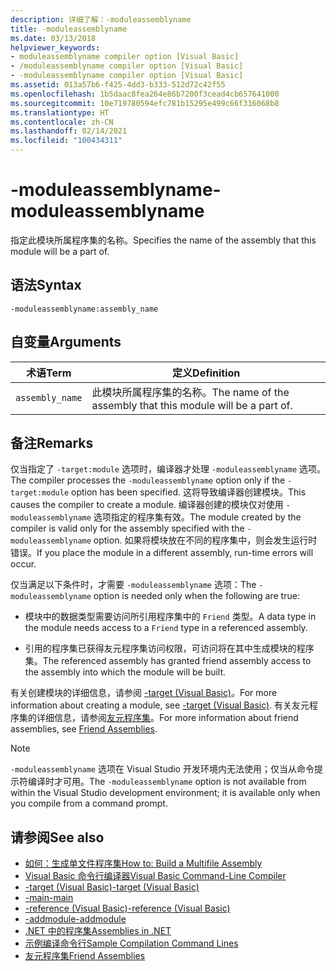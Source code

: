 ```yaml
---
description: 详细了解：-moduleassemblyname
title: -moduleassemblyname
ms.date: 03/13/2018
helpviewer_keywords:
- moduleassemblyname compiler option [Visual Basic]
- /moduleassemblyname compiler option [Visual Basic]
- -moduleassemblyname compiler option [Visual Basic]
ms.assetid: 013a57b6-f425-4dd3-b333-512d72c42f55
ms.openlocfilehash: 1b5daac8fea264e86b7200f3cead4cb657641000
ms.sourcegitcommit: 10e719780594efc781b15295e499c66f316068b8
ms.translationtype: HT
ms.contentlocale: zh-CN
ms.lasthandoff: 02/14/2021
ms.locfileid: "100434311"
---
```

# <a name="-moduleassemblyname"></a><span data-ttu-id="382f7-103">-moduleassemblyname</span><span class="sxs-lookup"><span data-stu-id="382f7-103">-moduleassemblyname</span></span>

<span data-ttu-id="382f7-104">指定此模块所属程序集的名称。</span><span class="sxs-lookup"><span data-stu-id="382f7-104">Specifies the name of the assembly that this module will be a part of.</span></span>  
  
## <a name="syntax"></a><span data-ttu-id="382f7-105">语法</span><span class="sxs-lookup"><span data-stu-id="382f7-105">Syntax</span></span>  
  
```console  
-moduleassemblyname:assembly_name  
```  
  
## <a name="arguments"></a><span data-ttu-id="382f7-106">自变量</span><span class="sxs-lookup"><span data-stu-id="382f7-106">Arguments</span></span>  
  
|<span data-ttu-id="382f7-107">术语</span><span class="sxs-lookup"><span data-stu-id="382f7-107">Term</span></span>|<span data-ttu-id="382f7-108">定义</span><span class="sxs-lookup"><span data-stu-id="382f7-108">Definition</span></span>|  
|---|---|  
|`assembly_name`|<span data-ttu-id="382f7-109">此模块所属程序集的名称。</span><span class="sxs-lookup"><span data-stu-id="382f7-109">The name of the assembly that this module will be a part of.</span></span>|  
  
## <a name="remarks"></a><span data-ttu-id="382f7-110">备注</span><span class="sxs-lookup"><span data-stu-id="382f7-110">Remarks</span></span>  

 <span data-ttu-id="382f7-111">仅当指定了 `-target:module` 选项时，编译器才处理 `-moduleassemblyname` 选项。</span><span class="sxs-lookup"><span data-stu-id="382f7-111">The compiler processes the `-moduleassemblyname` option only if the `-target:module` option has been specified.</span></span> <span data-ttu-id="382f7-112">这将导致编译器创建模块。</span><span class="sxs-lookup"><span data-stu-id="382f7-112">This causes the compiler to create a module.</span></span> <span data-ttu-id="382f7-113">编译器创建的模块仅对使用 `-moduleassemblyname` 选项指定的程序集有效。</span><span class="sxs-lookup"><span data-stu-id="382f7-113">The module created by the compiler is valid only for the assembly specified with the `-moduleassemblyname` option.</span></span> <span data-ttu-id="382f7-114">如果将模块放在不同的程序集中，则会发生运行时错误。</span><span class="sxs-lookup"><span data-stu-id="382f7-114">If you place the module in a different assembly, run-time errors will occur.</span></span>  
  
 <span data-ttu-id="382f7-115">仅当满足以下条件时，才需要 `-moduleassemblyname` 选项：</span><span class="sxs-lookup"><span data-stu-id="382f7-115">The `-moduleassemblyname` option is needed only when the following are true:</span></span>  
  
- <span data-ttu-id="382f7-116">模块中的数据类型需要访问所引用程序集中的 `Friend` 类型。</span><span class="sxs-lookup"><span data-stu-id="382f7-116">A data type in the module needs access to a `Friend` type in a referenced assembly.</span></span>  
  
- <span data-ttu-id="382f7-117">引用的程序集已获得友元程序集访问权限，可访问将在其中生成模块的程序集。</span><span class="sxs-lookup"><span data-stu-id="382f7-117">The referenced assembly has granted friend assembly access to the assembly into which the module will be built.</span></span>  
  
 <span data-ttu-id="382f7-118">有关创建模块的详细信息，请参阅 [-target (Visual Basic)](target.md)。</span><span class="sxs-lookup"><span data-stu-id="382f7-118">For more information about creating a module, see [-target (Visual Basic)](target.md).</span></span> <span data-ttu-id="382f7-119">有关友元程序集的详细信息，请参阅[友元程序集](../../../standard/assembly/friend.md)。</span><span class="sxs-lookup"><span data-stu-id="382f7-119">For more information about friend assemblies, see [Friend Assemblies](../../../standard/assembly/friend.md).</span></span>  
  
> [!NOTE]
> <span data-ttu-id="382f7-120">`-moduleassemblyname` 选项在 Visual Studio 开发环境内无法使用；仅当从命令提示符编译时才可用。</span><span class="sxs-lookup"><span data-stu-id="382f7-120">The `-moduleassemblyname` option is not available from within the Visual Studio development environment; it is available only when you compile from a command prompt.</span></span>  
  
## <a name="see-also"></a><span data-ttu-id="382f7-121">请参阅</span><span class="sxs-lookup"><span data-stu-id="382f7-121">See also</span></span>

- [<span data-ttu-id="382f7-122">如何：生成单文件程序集</span><span class="sxs-lookup"><span data-stu-id="382f7-122">How to: Build a Multifile Assembly</span></span>](../../../framework/app-domains/build-multifile-assembly.md)
- [<span data-ttu-id="382f7-123">Visual Basic 命令行编译器</span><span class="sxs-lookup"><span data-stu-id="382f7-123">Visual Basic Command-Line Compiler</span></span>](index.md)
- [<span data-ttu-id="382f7-124">-target (Visual Basic)</span><span class="sxs-lookup"><span data-stu-id="382f7-124">-target (Visual Basic)</span></span>](target.md)
- [<span data-ttu-id="382f7-125">-main</span><span class="sxs-lookup"><span data-stu-id="382f7-125">-main</span></span>](main.md)
- [<span data-ttu-id="382f7-126">-reference (Visual Basic)</span><span class="sxs-lookup"><span data-stu-id="382f7-126">-reference (Visual Basic)</span></span>](reference.md)
- [<span data-ttu-id="382f7-127">-addmodule</span><span class="sxs-lookup"><span data-stu-id="382f7-127">-addmodule</span></span>](addmodule.md)
- [<span data-ttu-id="382f7-128">.NET 中的程序集</span><span class="sxs-lookup"><span data-stu-id="382f7-128">Assemblies in .NET</span></span>](../../../standard/assembly/index.md)
- [<span data-ttu-id="382f7-129">示例编译命令行</span><span class="sxs-lookup"><span data-stu-id="382f7-129">Sample Compilation Command Lines</span></span>](sample-compilation-command-lines.md)
- [<span data-ttu-id="382f7-130">友元程序集</span><span class="sxs-lookup"><span data-stu-id="382f7-130">Friend Assemblies</span></span>](../../../standard/assembly/friend.md)
